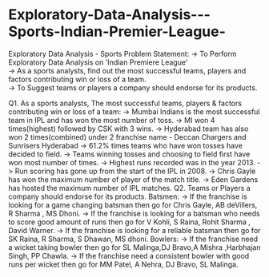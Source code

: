# Exploratory-Data-Analysis---Sports-Indian-Premier-League-
Exploratory Data Analysis - Sports 
Problem Statement: 
-> To Perform Exploratory Data Analysis on 'Indian Premiere League'  
-> As a sports analysts, find out the most successful teams, players and factors contributing win or loss of a team.  
-> To Suggest teams or players a company should endorse for its products.


Q1. As a sports analysts, The most successful teams, players & factors contributing win or loss of a team:
-> Mumbai Indians is the most successful team in IPL and has won the most number of toss.
-> MI won 4 times(highest) followed by CSK with 3 wins.
-> Hyderabad team has also won 2 times(combined) under 2 franchise name - Deccan Chargers and Sunrisers Hyderabad
-> 61.2% times teams who have won tosses have decided to field.
-> Teams winning tosses and choosing to field first have won most number of times.
-> Highest runs recorded was in the year 2013.
-> Run scoring has gone up from the start of the IPL in 2008.
-> Chris Gayle has won the maximum number of player of the match title.
-> Eden Gardens has hosted the maximum number of IPL matches.
Q2. Teams or Players a company should endorse for its products.
Batsmen:
-> If the franchise is looking for a game changing batsman then go for Chris Gayle, AB deVillers, R Sharma , MS Dhoni.
-> If the franchise is looking for a batsman who needs to score good amount of runs then go for V Kohli, S Raina, Rohit Sharma , David Warner.
-> If the franchise is looking for a reliable batsman then go for SK Raina, R Sharma, S Dhawan, MS dhoni.
Bowlers:
-> If the franchise need a wicket taking bowler then go for SL Malinga,DJ Bravo,A Mishra ,Harbhajan Singh, PP Chawla.
-> If the franchise need a consistent bowler with good runs per wicket then go for MM Patel, A Nehra, DJ Bravo, SL Malinga.
